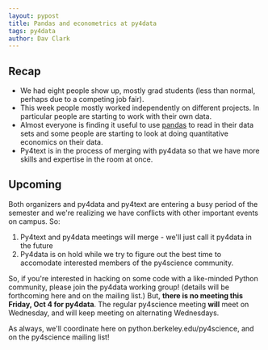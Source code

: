 ```yaml
---
layout: pypost
title: Pandas and econometrics at py4data
tags: py4data
author: Dav Clark
---
```


## Recap

 - We had eight people show up, mostly grad students (less than normal, perhaps
   due to a competing job fair).
 - This week people mostly worked independently on different projects. In
   particular people are starting to work with their own data.
 - Almost everyone is finding it useful to use
   [pandas](http://pandas.pydata.org) to read in their data sets
   and some people are starting to look at doing quantitative economics on their data.
 - Py4text is in the process of merging with py4data so that we have more skills
   and expertise in the room at once.

## Upcoming

Both organizers and py4data and py4text are entering a busy period of the
semester and we're realizing we have conflicts with other important events on
campus.  So:

 1. Py4text and py4data meetings will merge - we'll just call it py4data in the
    future
 2. Py4data is on hold while we try to figure out the best time to accomodate interested members of the py4science community.

So, if you're interested in hacking on some code with a like-minded Python
community, please join the py4data working group! (details will be forthcoming
here and on the mailing list.) But, **there is no meeting
this Friday, Oct 4 for py4data**.  The regular py4science meeting **will** meet
on Wednesday, and will keep meeting on alternating Wednesdays. 

As always, we'll coordinate here on python.berkeley.edu/py4science, and on the
py4science mailing list!
